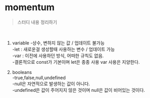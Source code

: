 # momentum
>스터디 내용 정리하기
<br>

1. variable 
    -상수, 변하지 않는 값 / 업데이트 불가능  
    -let : 새로운걸 생성할때 사용하는 변수 / 업데이트 가능  
    -var : 이전에 사용하던 방식, 어떠한 규칙도 없음.  
    -결론적으로 const가 기본이며 let은 종종 사용 var 사용은 지양한다.  

2. booleans  
    -true,false,null,undefined  
    -null은 자연적으로 발생하는 값이 아니다.  
    -undefined은 값이 주어지지 않은 것이며 null은 값이 비어있는 것이다.  